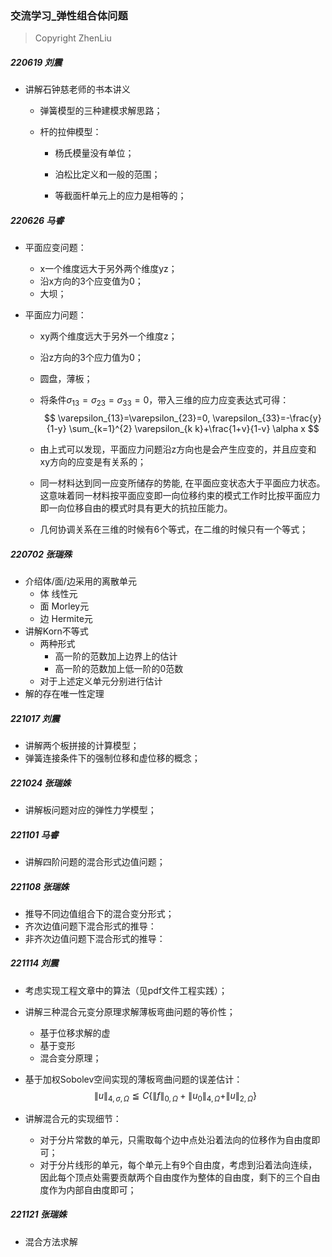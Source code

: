 ### 交流学习_弹性组合体问题

> Copyright ZhenLiu



##### 220619  刘震

- 讲解石钟慈老师的书本讲义

  - 弹簧模型的三种建模求解思路；

  - 杆的拉伸模型：

    - 杨氏模量没有单位；

    - 泊松比定义和一般的范围；

    - 等截面杆单元上的应力是相等的；

      



##### 220626  马睿

- 平面应变问题：

  - x一个维度远大于另外两个维度yz；
  - 沿x方向的3个应变值为0；
  - 大坝；

- 平面应力问题：

  - xy两个维度远大于另外一个维度z；

  - 沿z方向的3个应力值为0；

  - 圆盘，薄板；

  - 将条件$\sigma_{13} = \sigma_{23}=\sigma_{33} = 0$，带入三维的应力应变表达式可得：
    $$
    \varepsilon_{13}=\varepsilon_{23}=0, \varepsilon_{33}=-\frac{y}{1-y} \sum_{k=1}^{2} \varepsilon_{k k}+\frac{1+v}{1-v} \alpha x
    $$
    
  - 由上式可以发现，平面应力问题沿z方向也是会产生应变的，并且应变和xy方向的应变是有关系的；
  
  - 同一材料达到同一应变所储存的势能, 在平面应变状态大于平面应力状态。这意味着同一材料按平面应变即一向位移约束的模式工作时比按平面应力即一向位移自由的模式时具有更大的抗拉压能力。

  - 几何协调关系在三维的时候有6个等式，在二维的时候只有一个等式；

  



##### 220702  张瑞殊

- 介绍体/面/边采用的离散单元
  - 体 线性元
  - 面 Morley元
  - 边  Hermite元
- 讲解Korn不等式
  - 两种形式
    - 高一阶的范数加上边界上的估计
    - 高一阶的范数加上低一阶的0范数
  - 对于上述定义单元分别进行估计
- 解的存在唯一性定理



##### 221017  刘震

- 讲解两个板拼接的计算模型；
- 弹簧连接条件下的强制位移和虚位移的概念；



##### 221024 张瑞姝

- 讲解板问题对应的弹性力学模型；



##### 221101 马睿

- 讲解四阶问题的混合形式边值问题；



##### 221108 张瑞姝

- 推导不同边值组合下的混合变分形式；
- 齐次边值问题下混合形式的推导：
- 非齐次边值问题下混合形式的推导：



##### 221114 刘震

- 考虑实现工程文章中的算法（见pdf文件工程实践）；

- 讲解三种混合元变分原理求解薄板弯曲问题的等价性；

  - 基于位移求解的虚
  - 基于变形
  - 混合变分原理；

- 基于加权Sobolev空间实现的薄板弯曲问题的误差估计：
  $$
  \|u\|_{4, \sigma, \Omega} \leqq C\left\{\|f\|_{0, \Omega}+\left\|u_0\right\|_{4, \Omega}+\|u\|_{2, \Omega}\right\}
  $$

- 讲解混合元的实现细节：

  - 对于分片常数的单元，只需取每个边中点处沿着法向的位移作为自由度即可；
  - 对于分片线形的单元，每个单元上有9个自由度，考虑到沿着法向连续，因此每个顶点处需要贡献两个自由度作为整体的自由度，剩下的三个自由度作为内部自由度即可；



##### 221121 张瑞姝

- 混合方法求解
